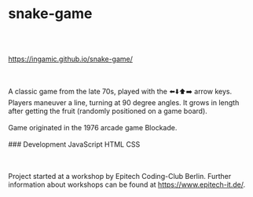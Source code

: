 # snake-game
<br/>
<br/>

https://ingamic.github.io/snake-game/

<br/>
<br/>
A classic game from the late 70s, played with the ⬅️⬇️⬆️➡️ arrow keys. <br/>
Players maneuver a line, turning at 90 degree angles. It grows in length after getting the fruit (randomly positioned on a game board).
<br/>
<br/>
Game originated in the 1976 arcade game Blockade.
 <br/>
 <br/>
### Development
JavaScript
HTML
CSS

<br/>
<br/>
<br/>

Project started at a workshop by Epitech Coding-Club Berlin. Further information about workshops can be found at https://www.epitech-it.de/.
